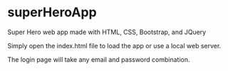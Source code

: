 # superHeroApp
Super Hero web app made with HTML, CSS, Bootstrap, and JQuery

Simply open the index.html file to load the app or use a local web server.

The login page will take any email and password combination.

